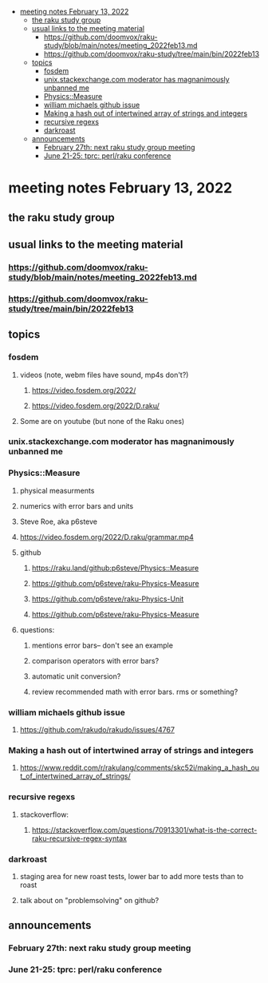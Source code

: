 - [meeting notes February 13, 2022](#org35dada0)
  - [the raku study group](#org881069f)
  - [usual links to the meeting material](#orgf0c63b4)
    - [<https://github.com/doomvox/raku-study/blob/main/notes/meeting_2022feb13.md>](#org8717ac7)
    - [<https://github.com/doomvox/raku-study/tree/main/bin/2022feb13>](#orgb294127)
  - [topics](#org0597f34)
    - [fosdem](#org38ca019)
    - [unix.stackexchange.com moderator has magnanimously unbanned me](#orgf6a4f38)
    - [Physics::Measure](#orgd0f9ff3)
    - [william michaels github issue](#org799dd3f)
    - [Making a hash out of intertwined array of strings and integers](#org0595184)
    - [recursive regexs](#org7d2df9a)
    - [darkroast](#org77f253f)
  - [announcements](#org8fcc4ff)
    - [February 27th: next raku study group meeting](#org76e765a)
    - [June 21-25: tprc: perl/raku conference](#org9445f81)


<a id="org35dada0"></a>

# meeting notes February 13, 2022


<a id="org881069f"></a>

## the raku study group


<a id="orgf0c63b4"></a>

## usual links to the meeting material


<a id="org8717ac7"></a>

### <https://github.com/doomvox/raku-study/blob/main/notes/meeting_2022feb13.md>


<a id="orgb294127"></a>

### <https://github.com/doomvox/raku-study/tree/main/bin/2022feb13>


<a id="org0597f34"></a>

## topics


<a id="org38ca019"></a>

### fosdem

1.  videos (note, webm files have sound, mp4s don't?)

    1.  <https://video.fosdem.org/2022/>
    
    2.  <https://video.fosdem.org/2022/D.raku/>

2.  Some are on youtube (but none of the Raku ones)


<a id="orgf6a4f38"></a>

### unix.stackexchange.com moderator has magnanimously unbanned me


<a id="orgd0f9ff3"></a>

### Physics::Measure

1.  physical measurments

2.  numerics with error bars and units

3.  Steve Roe, aka p6steve

4.  <https://video.fosdem.org/2022/D.raku/grammar.mp4>

5.  github

    1.  <https://raku.land/github:p6steve/Physics::Measure>
    
    2.  <https://github.com/p6steve/raku-Physics-Measure>
    
    3.  <https://github.com/p6steve/raku-Physics-Unit>
    
    4.  <https://github.com/p6steve/raku-Physics-Measure>

6.  questions:

    1.  mentions error bars&#x2013; don't see an example
    
    2.  comparison operators with error bars?
    
    3.  automatic unit conversion?
    
    4.  review recommended math with error bars.  rms or something?


<a id="org799dd3f"></a>

### william michaels github issue

1.  <https://github.com/rakudo/rakudo/issues/4767>


<a id="org0595184"></a>

### Making a hash out of intertwined array of strings and integers

1.  <https://www.reddit.com/r/rakulang/comments/skc52i/making_a_hash_out_of_intertwined_array_of_strings/>


<a id="org7d2df9a"></a>

### recursive regexs

1.  stackoverflow:

    1.  <https://stackoverflow.com/questions/70913301/what-is-the-correct-raku-recursive-regex-syntax>


<a id="org77f253f"></a>

### darkroast

1.  staging area for new roast tests, lower bar to add more tests than to roast

2.  talk about on "problemsolving" on github?


<a id="org8fcc4ff"></a>

## announcements


<a id="org76e765a"></a>

### February 27th: next raku study group meeting


<a id="org9445f81"></a>

### June 21-25: tprc: perl/raku conference
